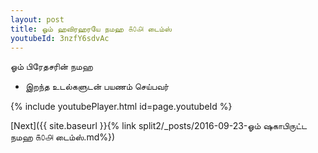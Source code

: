 ```yaml
---
layout: post
title: ஓம் ஹவிரஹரயே நமஹ ௧௦௮ டைம்ஸ்
youtubeId: 3nzfY6sdvAc
---
```

 
 
 ஓம் பிரேதசரின் நமஹ  
 
 -  இறந்த உடல்களுடன் பயணம் செய்பவர் 
 
  
 
  
 
 
 
 
 
 


{% include youtubePlayer.html id=page.youtubeId %}
 
[Next]({{ site.baseurl }}{% link  split2/_posts/2016-09-23-ஓம் ஷகாபிருட்ட நமஹ ௧௦௮ டைம்ஸ்.md%})
 
